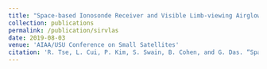 ```yaml
---
title: "Space-based Ionosonde Receiver and Visible Limb-viewing Airglow Sensor (SIRVLAS): A CubeSat Instrument Suite for Enhanced Ionospheric Charge Density Measurements"
collection: publications
permalink: /publication/sirvlas
date: 2019-08-03
venue: 'AIAA/USU Conference on Small Satellites'
citation: 'R. Tse, L. Cui, P. Kim, S. Swain, B. Cohen, and G. Das. “Space-based Ionosonde Receiver and Visible Limb-viewing Airglow Sensor (SIRVLAS): A CubeSat Instrument Suite for Enhanced Ionospheric Charge Density Measurements,” Proceedings of the AIAA/USU Conference on Small Satellites, SSC19-WP2-14.'
---
```

